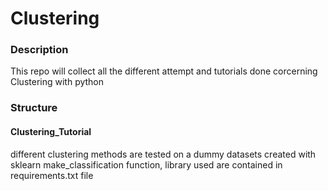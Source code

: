 # Clustering
### Description
This repo will collect all the different attempt and tutorials done corcerning Clustering with python

### Structure
#### Clustering_Tutorial
different clustering methods are tested on a dummy datasets created with sklearn make_classification function, library used are contained in requirements.txt file


